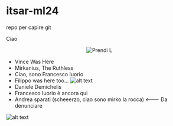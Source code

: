 # itsar-ml24
repo per capire git

Ciao

<p align="center">
  <img src="https://i.ytimg.com/vi/2AJ3feqTn1w/maxresdefault.jpg" alt="Prendi L">
</p>

- Vince Was Here
- Mirkanius, The Ruthless
- Ciao, sono Francesco Iuorio
- Filippo was here too...
![alt text](https://media.tenor.com/wMkBoSvYIh0AAAAj/pog-poggers.gif)
- Daniele Demichelis
- Francesco Iuorio è ancora qui                          
- Andrea sparati (scheeerzo, ciao sono mirko la rocca) <--- Da denunciare
                               
![alt text](https://media.tenor.com/FMJCWGaIwT0AAAAM/cat-thumbs-up.gif)

